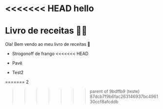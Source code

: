 <<<<<<< HEAD
hello
=======
# Livro de receitas :man_cook:



Ola! Bem vendo ao meu livro de receitas :wave:

- Strogonoff de frango
<<<<<<< HEAD

- Pavê

- Test2

=======
2
>>>>>>> parent of 9bdffb9 (teste)
>>>>>>> 87dcb7f9b6fac263146937bc496130ccf8afcddb
